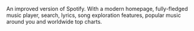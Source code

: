 An improved version of Spotify. With a modern homepage, fully-fledged music player, search, lyrics, song exploration features, popular music around you and worldwide top charts.
